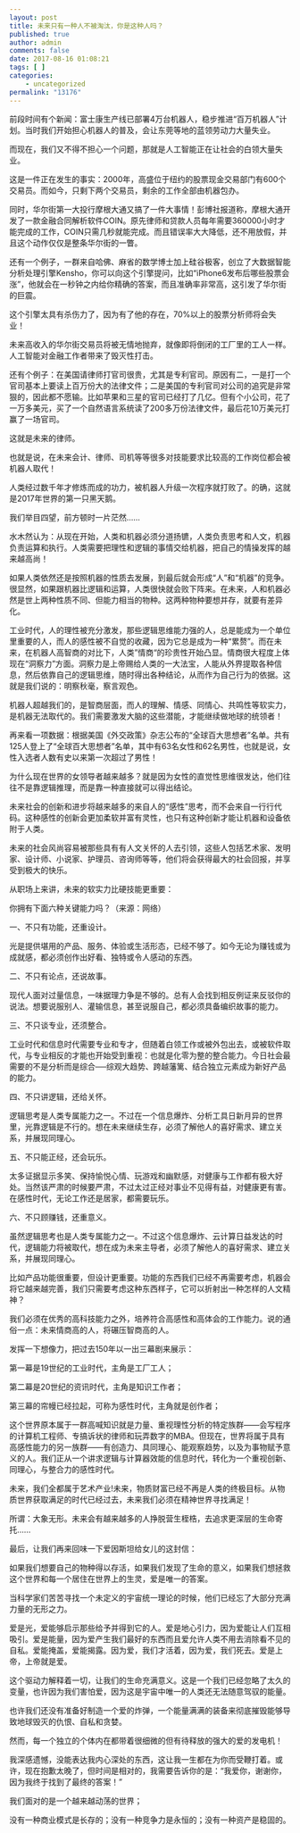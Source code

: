 ```yaml
---
layout: post
title: 未来只有一种人不被淘汰，你是这种人吗？
published: true
author: admin
comments: false
date: 2017-08-16 01:08:21
tags: [ ]
categories:
    - uncategorized
permalink: "13176"
---
```

前段时间有个新闻：富士康生产线已部署4万台机器人，稳步推进“百万机器人”计划。当时我们开始担心机器人的普及，会让东莞等地的蓝领劳动力大量失业。

而现在，我们又不得不担心一个问题，那就是人工智能正在让社会的白领大量失业。

这是一件正在发生的事实：2000年，高盛位于纽约的股票现金交易部门有600个交易员。而如今，只剩下两个交易员，剩余的工作全部由机器包办。

同时，华尔街第一大投行摩根大通又搞了一件大事情！彭博社报道称，摩根大通开发了一款金融合同解析软件COIN。原先律师和贷款人员每年需要360000小时才能完成的工作，COIN只需几秒就能完成。而且错误率大大降低，还不用放假，并且这个动作仅仅是整条华尔街的一瞥。

还有一个例子，一群来自哈佛、麻省的数学博士加上硅谷极客，创立了大数据智能分析处理引擎Kensho，你可以向这个引擎提问，比如“iPhone6发布后哪些股票会涨”，他就会在一秒钟之内给你精确的答案，而且准确率非常高，这引发了华尔街的巨震。

这个引擎太具有杀伤力了，因为有了他的存在，70%以上的股票分析师将会失业！




未来高收入的华尔街交易员将被无情地抛弃，就像即将倒闭的工厂里的工人一样。人工智能对金融工作者带来了毁灭性打击。

还有个例子：在美国请律师打官司很贵，尤其是专利官司。原因有二，一是打一个官司基本上要读上百万份大的法律文件；二是美国的专利官司对公司的追究是非常狠的，因此都不愿输。比如苹果和三星的官司已经打了几亿。但有个小公司，花了一万多美元，买了一个自然语言系统读了200多万份法律文件，最后花10万美元打赢了一场官司。

这就是未来的律师。

也就是说，在未来会计、律师、司机等等很多对技能要求比较高的工作岗位都会被机器人取代！
  
人类经过数千年才修炼而成的功力，被机器人升级一次程序就打败了。的确，这就是2017年世界的第一只黑天鹅。

我们举目四望，前方顿时一片茫然……

水木然认为：从现在开始，人类和机器必须分道扬镳，人类负责思考和人文，机器负责运算和执行。人类需要把理性和逻辑的事情交给机器，把自己的情操发挥的越来越高尚！

如果人类依然还是按照机器的性质去发展，到最后就会形成“人”和“机器”的竞争。很显然，如果跟机器比逻辑和运算，人类很快就会败下阵来。在未来，人和机器必然是世上两种性质不同、但能力相当的物种。这两种物种要想并存，就要有差异化。

工业时代，人的理性被充分激发，那些逻辑思维能力强的人，总是能成为一个单位里重要的人，而人的感性被不自觉的收藏，因为它总是成为一种“累赘”。而在未来，在机器人高智商的对比下，人类”情商“的珍贵性开始凸显。情商很大程度上体现在“洞察力”方面。洞察力是上帝赐给人类的一大法宝，人能从外界提取各种信息，然后依靠自己的逻辑思维，随时得出各种结论，从而作为自己行为的依据。这就是我们说的：明察秋毫，察言观色。




机器人超越我们的，是智商层面，而人的理解、情感、同情心、共鸣性等软实力，是机器无法取代的。我们需要激发大脑的这些潜能，才能继续做地球的统领者！

再来看一项数据：根据美国《外交政策》杂志公布的“全球百大思想者”名单。共有125人登上了“全球百大思想者”名单，其中有63名女性和62名男性，也就是说，女性入选者人数有史以来第一次超过了男性！

为什么现在世界的女领导者越来越多？就是因为女性的直觉性思维很发达，他们往往不是靠逻辑推理，而是靠一种直接就可以得出结论。

未来社会的创新和进步将越来越多的来自人的“感性”思考，而不会来自一行行代码。这种感性的创新会更加柔软并富有灵性，也只有这种创新才能让机器和设备依附于人类。
  
未来的社会风尚容易被那些具有有人文关怀的人去引领，这些人包括艺术家、发明家、设计师、小说家、护理员、咨询师等等，他们将会获得最大的社会回报，并享受到极大的快乐。

从职场上来讲，未来的软实力比硬技能更重要：

你拥有下面六种关键能力吗？（来源：网络）

一、不只有功能，还重设计。
  
光是提供堪用的产品、服务、体验或生活形态，已经不够了。如今无论为赚钱或为成就感，都必须创作出好看、独特或令人感动的东西。




二、不只有论点，还说故事。
  
现代人面对过量信息，一味据理力争是不够的。总有人会找到相反例证来反驳你的说法。想要说服别人、灌输信息，甚至说服自己，都必须具备编织故事的能力。

三、不只谈专业，还须整合。
  
工业时代和信息时代需要专业和专才，但随着白领工作或被外包出去，或被软件取代，与专业相反的才能也开始受到重视：也就是化零为整的整合能力。今日社会最需要的不是分析而是综合──综观大趋势、跨越藩篱、结合独立元素成为新好产品的能力。

四、不只讲逻辑，还给关怀。
  
逻辑思考是人类专属能力之一。不过在一个信息爆炸、分析工具日新月异的世界里，光靠逻辑是不行的。想在未来继续生存，必须了解他人的喜好需求、建立关系，并展现同理心。

五、不只能正经，还会玩乐。
  
太多证据显示多笑、保持愉悦心情、玩游戏和幽默感，对健康与工作都有极大好处。当然该严肃的时候要严肃，不过太过正经对事业不见得有益，对健康更有害。在感性时代，无论工作还是居家，都需要玩乐。

六、不只顾赚钱，还重意义。
  
虽然逻辑思考也是人类专属能力之一。不过这个信息爆炸、云计算日益发达的时代，逻辑能力将被取代，想在成为未来主导者，必须了解他人的喜好需求、建立关系，并展现同理心。




比如产品功能很重要，但设计更重要。功能的东西我们已经不再需要考虑，机器会将它越来越完善，我们只需要考虑这种东西样子，它可以折射出一种怎样的人文精神？

我们必须在优秀的高科技能力之外，培养符合高感性和高体会的工作能力。说的通俗一点：未来情商高的人，将碾压智商高的人。

发挥一下想像力，把过去150年以一出三幕剧来展示：

第一幕是19世纪的工业时代，主角是工厂工人；
  
第二幕是20世纪的资讯时代，主角是知识工作者；
  
第三幕的帘幔已经拉起，可称为感性时代，主角就是创作者；

这个世界原本属于一群高喊知识就是力量、重视理性分析的特定族群——会写程序的计算机工程师、专搞诉状的律师和玩弄数字的MBA。但现在，世界将属于具有高感性能力的另一族群——有创造力、具同理心、能观察趋势，以及为事物赋予意义的人。我们正从一个讲求逻辑与计算器效能的信息时代，转化为一个重视创新、同理心，与整合力的感性时代。

未来，我们全都属于艺术产业!未来，物质财富已经不再是人类的终极目标。从物质世界获取满足的时代已经过去，未来我们必须在精神世界寻找满足！

所谓：大象无形。未来会有越来越多的人挣脱营生桎梏，去追求更深层的生命寄托……

最后，让我们再来回味一下爱因斯坦给女儿的这封信：

如果我们想要自己的物种得以存活，如果我们发现了生命的意义，如果我们想拯救这个世界和每一个居住在世界上的生灵，爱是唯一的答案。




当科学家们苦苦寻找一个未定义的宇宙统一理论的时候，他们已经忘了大部分充满力量的无形之力。

爱是光，爱能够启示那些给予并得到它的人。爱是地心引力，因为爱能让人们互相吸引。爱是能量，因为爱产生我们最好的东西而且爱允许人类不用去消除看不见的自私。爱能掩盖，爱能揭露。因为爱，我们才活着，因为爱，我们死去。爱是上帝，上帝就是爱。

这个驱动力解释着一切，让我们的生命充满意义。这是一个我们已经忽略了太久的变量，也许因为我们害怕爱，因为这是宇宙中唯一的人类还无法随意驾驭的能量。

也许我们还没有准备好制造一个爱的炸弹，一个能量满满的装备来彻底摧毁能够导致地球毁灭的仇恨、自私和贪婪。

然而，每一个独立的个体内在都带着很细微的但有待释放的强大的爱的发电机！

我深感遗憾，没能表达我内心深处的东西，这让我一生都在为你而受鞭打着。或许，现在抱歉太晚了，但时间是相对的，我需要告诉你的是：“我爱你，谢谢你，因为我终于找到了最终的答案！”

我们面对的是一个越来越动荡的世界；

没有一种商业模式是长存的；没有一种竞争力是永恒的；没有一种资产是稳固的。